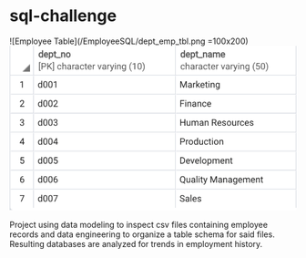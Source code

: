 # sql-challenge

![Employee Table](/EmployeeSQL/dept_emp_tbl.png =100x200) ![Department Table](/EmployeeSQL/dept_tbl.png)

Project using data modeling to inspect csv files containing employee records and data engineering to organize a table schema for said files. Resulting databases are analyzed for trends in employment history.
